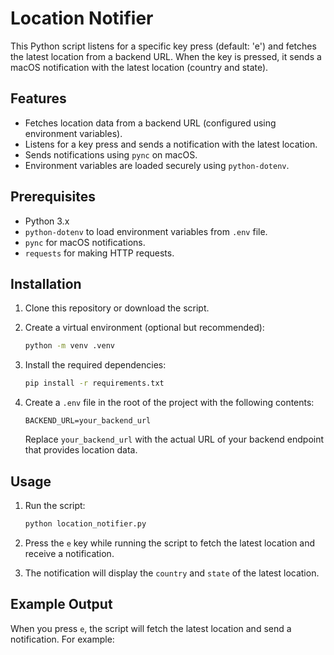 # Location Notifier

This Python script listens for a specific key press (default: 'e') and fetches the latest location from a backend URL. When the key is pressed, it sends a macOS notification with the latest location (country and state).

## Features

- Fetches location data from a backend URL (configured using environment variables).
- Listens for a key press and sends a notification with the latest location.
- Sends notifications using `pync` on macOS.
- Environment variables are loaded securely using `python-dotenv`.

## Prerequisites

- Python 3.x
- `python-dotenv` to load environment variables from `.env` file.
- `pync` for macOS notifications.
- `requests` for making HTTP requests.

## Installation

1. Clone this repository or download the script.

2. Create a virtual environment (optional but recommended):
    ```bash
    python -m venv .venv
    ```

3. Install the required dependencies:
    ```bash
    pip install -r requirements.txt
    ```

4. Create a `.env` file in the root of the project with the following contents:
    ```
    BACKEND_URL=your_backend_url
    ```

   Replace `your_backend_url` with the actual URL of your backend endpoint that provides location data.

## Usage

1. Run the script:
    ```bash
    python location_notifier.py
    ```

2. Press the `e` key while running the script to fetch the latest location and receive a notification.

3. The notification will display the `country` and `state` of the latest location.

## Example Output

When you press `e`, the script will fetch the latest location and send a notification. For example:

